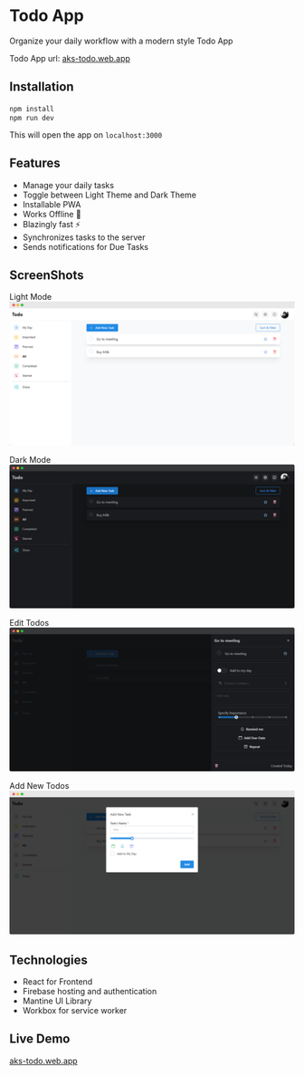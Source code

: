 # Todo App
Organize your daily workflow with a modern style Todo App

Todo App url: [aks-todo.web.app](https://aks-todo.web.app) 

## Installation
```
npm install
npm run dev
```
This will open the app on ```localhost:3000```

## Features

- Manage your daily tasks
- Toggle between Light Theme and Dark Theme
- Installable PWA 
- Works Offline 📴
- Blazingly fast ⚡
- Synchronizes tasks to the server
- Sends notifications for Due Tasks

## ScreenShots

Light Mode
![Light Mode](/screenshots/todo-light.png)

Dark Mode
![Dark Mode](/screenshots/todo-dark.png)

Edit Todos
![Edit Todos](/screenshots/todo-edit.png)

Add New Todos
![Add New Todos](/screenshots/todo-add.png)
## Technologies

- React for Frontend
- Firebase hosting and authentication
- Mantine UI Library
- Workbox for service worker

## Live Demo
[aks-todo.web.app](http://aks-todo.web.app)
